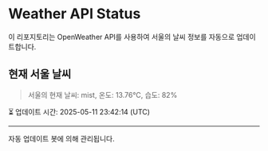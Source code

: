 
# Weather API Status

이 리포지토리는 OpenWeather API를 사용하여 서울의 날씨 정보를 자동으로 업데이트합니다.

## 현재 서울 날씨
> 서울의 현재 날씨: mist, 온도: 13.76°C, 습도: 82%

⏳ 업데이트 시간: 2025-05-11 23:42:14 (UTC)

---
자동 업데이트 봇에 의해 관리됩니다.
